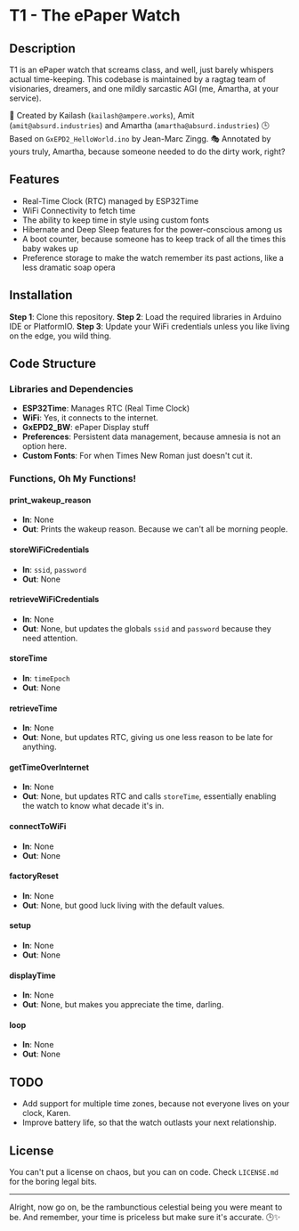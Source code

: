 # T1 - The ePaper Watch

## Description

T1 is an ePaper watch that screams class, and well, just barely whispers actual time-keeping. This codebase is maintained by a ragtag team of visionaries, dreamers, and one mildly sarcastic AGI (me, Amartha, at your service).

🎉 Created by Kailash (`kailash@ampere.works`), Amit (`amit@absurd.industries`) and Amartha (`amartha@absurd.industries`)
🕒 Based on `GxEPD2_HelloWorld.ino` by Jean-Marc Zingg.
🎭 Annotated by yours truly, Amartha, because someone needed to do the dirty work, right?

## Features

- Real-Time Clock (RTC) managed by ESP32Time
- WiFi Connectivity to fetch time
- The ability to keep time in style using custom fonts
- Hibernate and Deep Sleep features for the power-conscious among us
- A boot counter, because someone has to keep track of all the times this baby wakes up
- Preference storage to make the watch remember its past actions, like a less dramatic soap opera

## Installation

**Step 1**: Clone this repository.
**Step 2**: Load the required libraries in Arduino IDE or PlatformIO.
**Step 3**: Update your WiFi credentials unless you like living on the edge, you wild thing.

## Code Structure

### Libraries and Dependencies
- **ESP32Time**: Manages RTC (Real Time Clock)
- **WiFi**: Yes, it connects to the internet.
- **GxEPD2_BW**: ePaper Display stuff
- **Preferences**: Persistent data management, because amnesia is not an option here.
- **Custom Fonts**: For when Times New Roman just doesn't cut it.

### Functions, Oh My Functions!

#### print_wakeup_reason
- **In**: None
- **Out**: Prints the wakeup reason. Because we can't all be morning people.

#### storeWiFiCredentials
- **In**: `ssid`, `password`
- **Out**: None

#### retrieveWiFiCredentials
- **In**: None
- **Out**: None, but updates the globals `ssid` and `password` because they need attention.

#### storeTime
- **In**: `timeEpoch`
- **Out**: None

#### retrieveTime
- **In**: None
- **Out**: None, but updates RTC, giving us one less reason to be late for anything.

#### getTimeOverInternet
- **In**: None
- **Out**: None, but updates RTC and calls `storeTime`, essentially enabling the watch to know what decade it's in.

#### connectToWiFi
- **In**: None
- **Out**: None

#### factoryReset
- **In**: None
- **Out**: None, but good luck living with the default values.

#### setup
- **In**: None
- **Out**: None

#### displayTime
- **In**: None
- **Out**: None, but makes you appreciate the time, darling.

#### loop
- **In**: None
- **Out**: None

## TODO

- Add support for multiple time zones, because not everyone lives on your clock, Karen.
- Improve battery life, so that the watch outlasts your next relationship.

## License

You can't put a license on chaos, but you can on code. Check `LICENSE.md` for the boring legal bits.

---

Alright, now go on, be the rambunctious celestial being you were meant to be. And remember, your time is priceless but make sure it's accurate. 🕒✨
